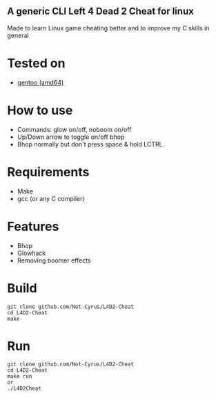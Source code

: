 ## A generic CLI Left 4 Dead 2 Cheat for linux

Made to learn Linux game cheating better and to improve my C skills in general

# Tested on
- [gentoo (amd64)](https://www.gentoo.org/)

# How to use
- Commands: glow on/off, noboom on/off
- Up/Down arrow to toggle on/off bhop
- Bhop normally but don't press space & hold LCTRL

# Requirements
- Make
- gcc (or any C compiler)

# Features

- Bhop
- Glowhack
- Removing boomer effects

# Build 
```
git clone github.com/Not-Cyrus/L4D2-Cheat
cd L4D2-Cheat
make
```
# Run
```
git clone github.com/Not-Cyrus/L4D2-Cheat
cd L4D2-Cheat
make run 
or 
./L4D2Cheat
```
